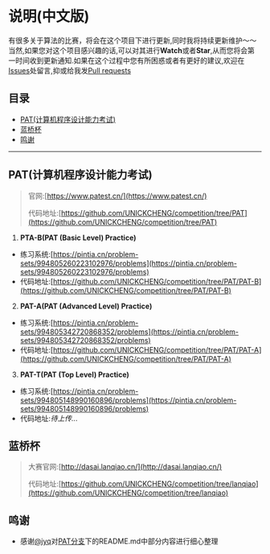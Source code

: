 # 说明(中文版)

有很多关于算法的比赛，将会在这个项目下进行更新,同时我将持续更新维护～～<br>
当然,如果您对这个项目感兴趣的话,可以对其进行**Watch**或者**Star**,从而您将会第一时间收到更新通知.如果在这个过程中您有所困惑或者有更好的建议,欢迎在[Issues](https://github.com/UNICKCHENG/competition/issues)处留言,抑或给我发[Pull requests](https://github.com/UNICKCHENG/competition/pulls)

## 目录
- [PAT(计算机程序设计能力考试)](#PAT)
- [蓝桥杯](#蓝桥杯)
- [鸣谢](#鸣谢)

---

## PAT(计算机程序设计能力考试)

> 官网:[https://www.patest.cn/](https://www.patest.cn/)       
>
> 代码地址:[https://github.com/UNICKCHENG/competition/tree/PAT](https://github.com/UNICKCHENG/competition/tree/PAT)

1. **PTA-B(PAT (Basic Level) Practice)**

- 练习系统:[https://pintia.cn/problem-sets/994805260223102976/problems](https://pintia.cn/problem-sets/994805260223102976/problems)
- 代码地址:[https://github.com/UNICKCHENG/competition/tree/PAT/PAT-B](https://github.com/UNICKCHENG/competition/tree/PAT/PAT-B)

2. **PAT-A(PAT (Advanced Level) Practice)**

- 练习系统:[https://pintia.cn/problem-sets/994805342720868352/problems](https://pintia.cn/problem-sets/994805342720868352/problems)
- 代码地址:[https://github.com/UNICKCHENG/competition/tree/PAT/PAT-A](https://github.com/UNICKCHENG/competition/tree/PAT/PAT-A)

3. **PAT-T(PAT (Top Level) Practice)**

- 练习系统:[https://pintia.cn/problem-sets/994805148990160896/problems](https://pintia.cn/problem-sets/994805148990160896/problems)
- 代码地址:*待上传...*



## 蓝桥杯

> 大赛官网:[http://dasai.lanqiao.cn/](http://dasai.lanqiao.cn/)    
>
> 代码地址:[https://github.com/UNICKCHENG/competition/tree/lanqiao](https://github.com/UNICKCHENG/competition/tree/lanqiao)

## 鸣谢
- 感谢[@jyq](https://github.com/Jyeeee)对[PAT分支](https://github.com/UNICKCHENG/competition/tree/PAT)下的README.md中部分内容进行细心整理
